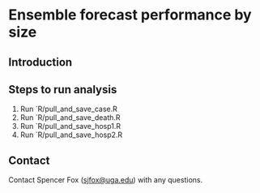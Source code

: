 # Ensemble forecast performance by size

## Introduction


## Steps to run analysis

1. Run `R/pull_and_save_case.R
1. Run `R/pull_and_save_death.R
1. Run `R/pull_and_save_hosp1.R 
1. Run `R/pull_and_save_hosp2.R

## Contact
Contact Spencer Fox (sjfox@uga.edu) with any questions.

